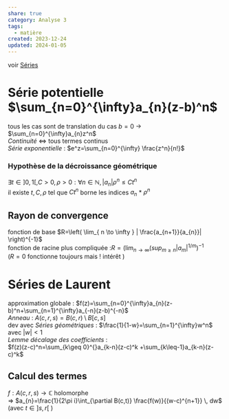```yaml
---  
share: true  
category: Analyse 3  
tags:  
  - matière  
created: 2023-12-24  
updated: 2024-01-05  
---  
```

  
voir [Séries](S%C3%A9ries.md)  
# Série potentielle $\sum_{n=0}^{\infty}a_{n}(z-b)^n$  
tous les cas sont de translation du cas $b=0$ → $\sum_{n=0}^{\infty}a_{n}z^n$  
*Continuité* ⇔ tous termes continus  
*Série exponentielle* : $e^z=\sum_{n=0}^{\infty} \frac{z^n}{n!}$  
### Hypothèse de la décroissance géométrique  
$\exists t \in]0,1[,C>0,\rho>0:\forall n\in\mathbb{N} ,|a_{n}|\rho^n\leq Ct^n$  
il existe $t,C,\rho$ tel que $Ct^n$ borne les indices $a_{n}$ * $\rho^n$  
## Rayon de convergence  
fonction de base $R=\left( \lim_{ n \to \infty } | \frac{a_{n+1}}{a_{n}}| \right)^{-1}$  
fonction de racine plus compliquée :$R=\left( \lim_{ n \to \infty } (sup_{m\geq n}| a_{m}|^{1/m} \right)^{-1}$  
	($R=0$ fonctionne toujours mais ! intérêt )  
  
# Séries de Laurent  
approximation globale : $f(z)=\sum_{n=0}^{\infty}a_{n}(z-b)^n+\sum_{n=1}^{\infty}a_{-n}(z-b)^{-n}$  
*Anneau* : $A(c,r,s)=B(c,r)\setminus B[c,s]$  
dev avec *Séries géométriques* : $\frac{1}{1-w}=\sum_{n=1}^{\infty}w^n$ avec $|w|<1$  
*Lemme décalage des coefficients* :  
	$f(z)(z-c)^n=\sum_{k\geq 0}^{}a_{k-n}(z-c)^k +\sum_{k\leq-1}a_{k-n}(z-c)^k$  
## Calcul des termes  
$f:A(c, r, s) \to \mathbb{C}$ holomorphe  
 ⇒ $a_{n}=\frac{1}{2\pi i}\int_{\partial B(c,t)} \frac{f(w)}{(w-c)^{n+1}}  \, dw$ (avec $t\in ]s,r[$ )  
